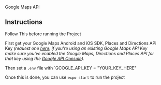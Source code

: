 Google Maps API

## Instructions

Follow This before running the Project

First get your Google Maps Android and iOS SDK, Places and Directions API Key _(request one [here](https://developers.google.com/maps/documentation/directions/get-api-key); if you're using an existing Google Maps API Key make sure you've enabled the Google Maps,  Directions and Places API for that key using the [Google API Console](https://console.developers.google.com/apis/))_.

Then set a `.env` file with `GOOGLE_API_KEY = "YOUR_KEY_HERE" 

Once this is done, you can use `expo start` to run the project


